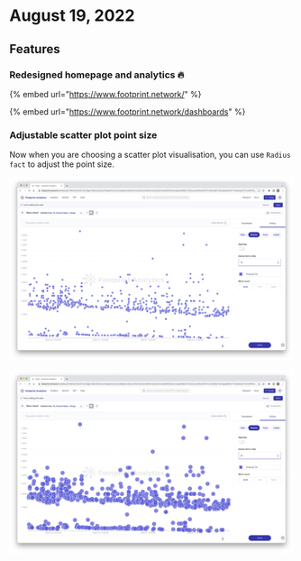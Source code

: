 # August 19, 2022

## Features

### Redesigned homepage and analytics 🔥

{% embed url="https://www.footprint.network/" %}

{% embed url="https://www.footprint.network/dashboards" %}

### Adjustable scatter plot point size

Now when you are choosing a scatter plot visualisation, you can use `Radius fact` to adjust the point size.

![](<../.gitbook/assets/image (47).png>)

![](<../.gitbook/assets/image (6).png>)
